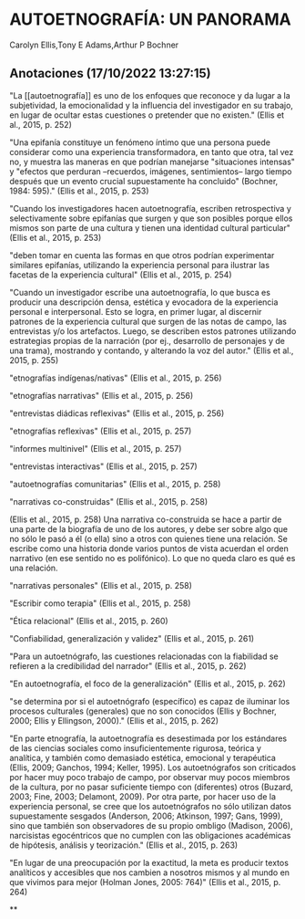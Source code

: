 # AUTOETNOGRAFÍA: UN PANORAMA
Carolyn Ellis,Tony E Adams,Arthur P Bochner


## Anotaciones **(17/10/2022 13:27:15)**

"La [[autoetnografía]] es uno de los enfoques que reconoce y da lugar a la subjetividad, la emocionalidad y la influencia del investigador en su trabajo, en lugar de ocultar estas cuestiones o pretender que no existen." (Ellis et al., 2015, p. 252)

"Una epifanía constituye un fenómeno íntimo que una persona puede considerar como una experiencia transformadora, en tanto que otra, tal vez no, y muestra las maneras en que podrían manejarse "situaciones intensas" y "efectos que perduran –recuerdos, imágenes, sentimientos– largo tiempo después que un evento crucial supuestamente ha concluido" (Bochner, 1984: 595)." (Ellis et al., 2015, p. 253)

"Cuando los investigadores hacen autoetnografía, escriben retrospectiva y selectivamente sobre epifanías que surgen y que son posibles porque ellos mismos son parte de una cultura y tienen una identidad cultural particular" (Ellis et al., 2015, p. 253)

"deben tomar en cuenta las formas en que otros podrían experimentar similares epifanías, utilizando la experiencia personal para ilustrar las facetas de la experiencia cultural" (Ellis et al., 2015, p. 254)

"Cuando un investigador escribe una autoetnografía, lo que busca es producir una descripción densa, estética y evocadora de la experiencia personal e interpersonal. Esto se logra, en primer lugar, al discernir patrones de la experiencia cultural que surgen de las notas de campo, las entrevistas y/o los artefactos. Luego, se describen estos patrones utilizando estrategias propias de la narración (por ej., desarrollo de personajes y de una trama), mostrando y contando, y alterando la voz del autor." (Ellis et al., 2015, p. 255)

"etnografías indígenas/nativas" (Ellis et al., 2015, p. 256)

"etnografías narrativas" (Ellis et al., 2015, p. 256)

"entrevistas diádicas reflexivas" (Ellis et al., 2015, p. 256)

"etnografías reflexivas" (Ellis et al., 2015, p. 257)

"informes multinivel" (Ellis et al., 2015, p. 257)

"entrevistas interactivas" (Ellis et al., 2015, p. 257)

"autoetnografías comunitarias" (Ellis et al., 2015, p. 258)

"narrativas co-construidas" (Ellis et al., 2015, p. 258)

(Ellis et al., 2015, p. 258) Una narrativa co-construida se hace a partir de una parte de la biografía de uno de los autores, y debe ser sobre algo que no sólo le pasó a él (o ella) sino a otros con quienes tiene una relación. Se escribe como una historia donde varios puntos de vista acuerdan el orden narrativo (en ese sentido no es polifónico). Lo que no queda claro es qué es una relación.

"narrativas personales" (Ellis et al., 2015, p. 258)

"Escribir como terapia" (Ellis et al., 2015, p. 258)

"Ética relacional" (Ellis et al., 2015, p. 260)

"Confiabilidad, generalización y validez" (Ellis et al., 2015, p. 261)

"Para un autoetnógrafo, las cuestiones relacionadas con la fiabilidad se refieren a la credibilidad del narrador" (Ellis et al., 2015, p. 262)

"En autoetnografía, el foco de la generalización" (Ellis et al., 2015, p. 262)

"se determina por si el autoetnógrafo (específico) es capaz de iluminar los procesos culturales (generales) que no son conocidos (Ellis y Bochner, 2000; Ellis y Ellingson, 2000)." (Ellis et al., 2015, p. 262)

"En parte etnografía, la autoetnografía es desestimada por los estándares de las ciencias sociales como insuficientemente rigurosa, teórica y analítica, y también como demasiado estética, emocional y terapéutica (Ellis, 2009; Ganchos, 1994; Keller, 1995). Los autoetnógrafos son criticados por hacer muy poco trabajo de campo, por observar muy pocos miembros de la cultura, por no pasar suficiente tiempo con (diferentes) otros (Buzard, 2003; Fine, 2003; Delamont, 2009). Por otra parte, por hacer uso de la experiencia personal, se cree que los autoetnógrafos no sólo utilizan datos supuestamente sesgados (Anderson, 2006; Atkinson, 1997; Gans, 1999), sino que también son observadores de su propio ombligo (Madison, 2006), narcisistas egocéntricos que no cumplen con las obligaciones académicas de hipótesis, análisis y teorización." (Ellis et al., 2015, p. 263)

"En lugar de una preocupación por la exactitud, la meta es producir textos analíticos y accesibles que nos cambien a nosotros mismos y al mundo en que vivimos para mejor (Holman Jones, 2005: 764)" (Ellis et al., 2015, p. 264)

**

